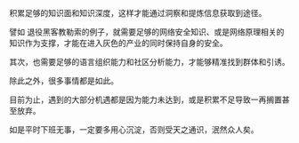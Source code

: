 积累足够的知识面和知识深度，这样才能通过洞察和提炼信息获取到途径。

譬如 退役黑客教勒索的例子，就需要足够的网络安全知识、或是网络原理相关的知识作为支撑，才能在进入灰色的产业的同时保持自身的安全。

其次，也需要足够的语言组织能力和社区分析能力，才能够精准找到群体和引诱。

除此之外，很多事情都是如此。

目前为止，遇到的大部分机遇都是因为能力未达到，或是积累不足导致一再搁置甚至放弃。

如是平时下班无事，一定要多用心沉淀，否则受天之通识，泯然众人矣。

